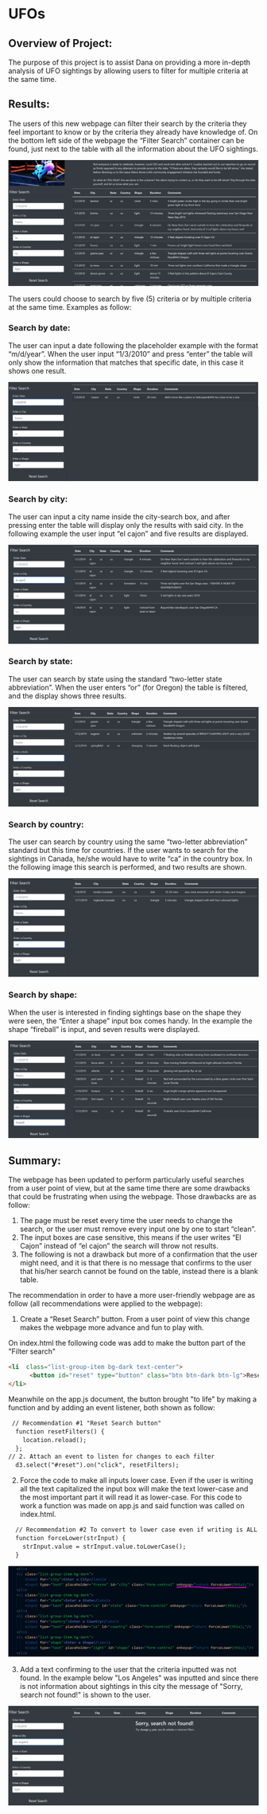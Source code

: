 # UFOs

## Overview of Project: 
The purpose of this project is to assist Dana on providing a more in-depth analysis of UFO sightings by allowing users to filter for multiple criteria at the same time.

## Results: 
The users of this new webpage can filter their search by the criteria they feel important to know or by the criteria they already have knowledge of.
On the bottom left side of the webpage the “Filter Search” container can be found, just next to the table with all the information about the UFO sightings.

![](https://github.com/KatiuscaQ/UFOs/blob/main/Resources/Filter_search.PNG)

The users could choose to search by five (5) criteria or by multiple criteria at the same time. Examples as follow:

### Search by date:
The user can input a date following the placeholder example with the format “m/d/year”. When the user input “1/3/2010” and press “enter” the table will only show the information that matches that specific date, in this case it shows one result.

![](https://github.com/KatiuscaQ/UFOs/blob/main/Resources/search_by_date.PNG)

### Search by city:
The user can input a city name inside the city-search box, and after pressing enter the table will display only the results with said city. In the following example the user input “el cajon” and five results are displayed.

![](https://github.com/KatiuscaQ/UFOs/blob/main/Resources/search_by_city.PNG)

### Search by state:
The user can search by state using the standard “two-letter state abbreviation”. When the user enters “or” (for Oregon) the table is filtered, and the display shows three results.

![](https://github.com/KatiuscaQ/UFOs/blob/main/Resources/search_by_state.PNG)

### Search by country:
The user can search by country using the same “two-letter abbreviation” standard but this time for countries. If the user wants to search for the sightings in Canada, he/she would have to write “ca” in the country box. In the following image this search is performed, and two results are shown.

![](https://github.com/KatiuscaQ/UFOs/blob/main/Resources/search_by_country.PNG)

### Search by shape:
When the user is interested in finding sightings base on the shape they were seen, the “Enter a shape” input box comes handy. In the example the shape “fireball” is input, and seven results were displayed.

![](https://github.com/KatiuscaQ/UFOs/blob/main/Resources/search_by_shape.PNG)

## Summary: 
The webpage has been updated to perform particularly useful searches from a user point of view, but at the same time there are some drawbacks that could be frustrating when using the webpage. Those drawbacks are as follow:
1.	The page must be reset every time the user needs to change the search, or the user must remove every input one by one to start “clean”.
2.	The input boxes are case sensitive, this means if the user writes “El Cajon” instead of “el cajon” the search will throw not results.
3.	The following is not a drawback but more of a confirmation that the user might need, and it is that there is no message that confirms to the user that his/her search cannot be found on the table, instead there is a blank table.

The recommendation in order to have a more user-friendly webpage are as follow (all recommendations were applied to the webpage):

1.	Create a “Reset Search” button. From a user point of view this change makes the webpage more advance and fun to play with.

On index.html the following code was add to make the button part of the "Filter search"
```html
<li  class="list-group-item bg-dark text-center">
      <button id="reset" type="button" class="btn btn-dark btn-lg">Reset Search</button>
</li>
```
Meanwhile on the app.js document, the button brought "to life" by making a function and by adding an event listener, both shown as follow:
```html
 // Recommendation #1 "Reset Search button"
  function resetFilters() {
    location.reload();
  };
// 2. Attach an event to listen for changes to each filter
  d3.select("#reset").on("click", resetFilters);
```
2.	Force the code to make all inputs lower case. Even if the user is writing all the text capitalized the input box will make the text lower-case and the most important part it will read it as lower-case. For this code to work a function was made on app.js and said function was called on index.html.
```html
  // Recommendation #2 To convert to lower case even if writing is ALL CAPITAL
  function forceLower(strInput) {
    strInput.value = strInput.value.toLowerCase();
  }
```

![](https://github.com/KatiuscaQ/UFOs/blob/main/Resources/Calling-the-forceLower-function-on-input-in-HTML.PNG)

3.	Add a text confirming to the user that the criteria inputted was not found. In the example below "Los Angeles" was inputted and since there is not information about sightings in this city the message of "Sorry, search not found!" is shown to the user.

![](https://github.com/KatiuscaQ/UFOs/blob/main/Resources/notfound.PNG)



